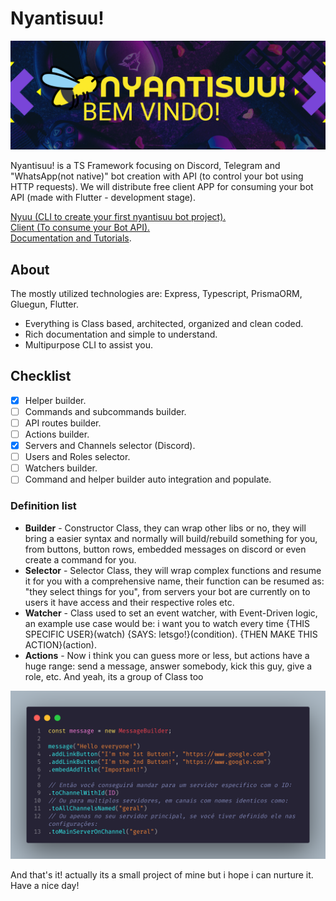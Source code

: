 # Nyantisuu!
<img src="https://raw.githubusercontent.com/Nyantise/Nyantise/main/assets/nyantisuuBanner.png"/>


Nyantisuu! is a TS Framework focusing on Discord, Telegram and "WhatsApp(not native)" bot creation with API (to control your bot using HTTP requests).
We will distribute free client APP for consuming your bot API (made with Flutter - development stage).

[Nyuu (CLI to create your first nyantisuu bot project).](https://github.com/nyantisuu/nyuu)<br/>
[Client (To consume your Bot API).]()<br/>
[Documentation and Tutorials](https://nyantisuu.netlify.app).

## About
The mostly utilized technologies are: Express, Typescript, PrismaORM, Gluegun, Flutter.
- Everything is Class based, architected, organized and clean coded.
- Rich documentation and simple to understand.
- Multipurpose CLI to assist you.

## Checklist
- [x] Helper builder.
- [ ] Commands and subcommands builder.
- [ ] API routes builder.
- [ ] Actions builder.
- [x] Servers and Channels selector (Discord).
- [ ] Users and Roles selector.
- [ ] Watchers builder.
- [ ] Command and helper builder auto integration and populate.

### Definition list
- **Builder** - Constructor Class, they can wrap other libs or no, they will bring a easier syntax and normally will build/rebuild something for you, from buttons, button rows, embedded messages on discord or even create a command for you.
- **Selector** - Selector Class, they will wrap complex functions and resume it for you with a comprehensive name, their function can be resumed as: "they select things for you", from servers your bot are currently on to users it have access and their respective roles etc.
- **Watcher** - Class used to set an event watcher, with Event-Driven logic, an example use case would be: i want you to watch every time {THIS SPECIFIC USER}(watch) {SAYS: letsgo!}(condition). {THEN MAKE THIS ACTION}(action).
- **Actions** - Now i think you can guess more or less, but actions have a huge range: send a message, answer somebody, kick this guy, give a role, etc. And yeah, its a group of Class too
<img src="https://raw.githubusercontent.com/Nyantise/Nyantise/main/assets/nyantisuuExample.png"/>


<!-- ### A ideia nasceu do Minecraft!
Tudo começou com um servidor que eu criei, com o passar dos dias fui criando shellscripts e automações como:<br>
- Backup na nuvem.<br>
- Abrir portas.<br>
- Criação de um CLI para iniciar o servidor etc.<br>

Acabou surgindo a ideia de automatizar o status num servidor de discord com meus amigos (mostrando se estava online, qual foi o ultimo momento de funcionamento e o ultimo backup) e a solução para isso foi a criação do Nyantisuu! -->



And that's it! actually its a small project of mine but i hope i can nurture it. Have a nice day! 